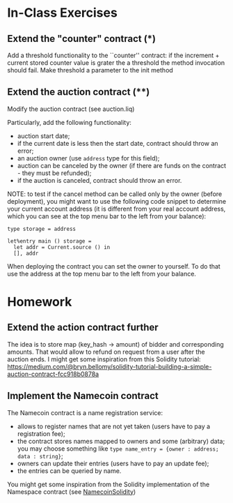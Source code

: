 In-Class Exercises
==================

Extend the "counter" contract (*)
-----------------------------------

Add a threshold functionality to the ``counter'' contract: if the increment + current stored counter value is grater the a threshold the method invocation should fail. Make threshold a parameter to the init method

Extend the auction contract (**)
--------------------------------
Modify the auction contract (see auction.liq)

Particularly, add the following functionality:

* auction start date;
* if the current date is less then the start date, contract should throw an error;
* an auction owner (use `address` type for this field);
* auction can be canceled by the owner (if there are funds on the contract - they must be refunded);
* if the auction is canceled, contract should throw an error.

NOTE: to test if the cancel method can be called only by the owner (before deployment), you might want to use the following code snippet to determine your current account address (it is different from your real account address, which you can see at the top menu bar to the left from your balance):

```
type storage = address

let%entry main () storage =
  let addr = Current.source () in 
  [], addr
```
When deploying the contract you can set the owner to yourself. To do that use the address at the top menu bar to the left from your balance.

Homework
========

Extend the action contract further
----------------------------------
The idea is to store map (key_hash -> amount) of bidder and corresponding amounts. That would allow to refund on request from a user after the auction ends.
I might get some inspiration from this Solidity tutorial:
https://medium.com/@bryn.bellomy/solidity-tutorial-building-a-simple-auction-contract-fcc918b0878a

Implement the Namecoin contract
-------------------------------

The Namecoin contract is a name registration service:

* allows to register names that are not yet taken (users have to pay a registration fee);
* the contract stores names mapped to owners and some (arbitrary) data; you may choose something like `type name_entry = {owner : address; data : string}`;
* owners can update their entries (users have to pay an update fee);
* the entries can be queried by name.

You might get some inspiration from the Solidity implementation of the Namespace contract (see [NamecoinSolidity](NamecoinSolidity.pdf))
